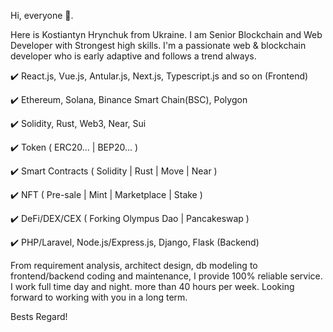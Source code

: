 Hi, everyone 👋. 

Here is Kostiantyn Hrynchuk from Ukraine.
I am Senior Blockchain and Web Developer with Strongest high skills. I'm a passionate web & blockchain developer who is early adaptive and follows a trend always.

 ✔️ React.js, Vue.js, Antular.js, Next.js, Typescript.js and so on (Frontend) 
 
 ✔️ Ethereum, Solana, Binance Smart Chain(BSC), Polygon 
 
 ✔️ Solidity, Rust, Web3, Near, Sui
 
 ✔️ Token ( ERC20... | BEP20... ) 
 
 ✔️ Smart Contracts ( Solidity | Rust | Move | Near ) 
 
 ✔️ NFT ( Pre-sale | Mint | Marketplace | Stake ) 
 
 ✔️ DeFi/DEX/CEX ( Forking Olympus Dao | Pancakeswap )
 
 ✔️ PHP/Laravel, Node.js/Express.js, Django, Flask (Backend) 
 
From requirement analysis, architect design, db modeling to frontend/backend coding and maintenance, I provide 100% reliable service.
I work full time day and night. more than 40 hours per week. Looking forward to working with you in a long term.

Bests Regard!
